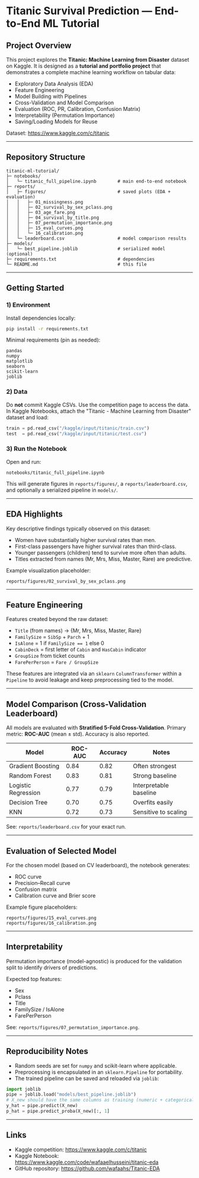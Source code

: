 # Titanic Survival Prediction — End-to-End ML Tutorial

## Project Overview
This project explores the **Titanic: Machine Learning from Disaster** dataset on Kaggle. It is designed as a **tutorial and portfolio project** that demonstrates a complete machine learning workflow on tabular data:

- Exploratory Data Analysis (EDA)
- Feature Engineering
- Model Building with Pipelines
- Cross-Validation and Model Comparison
- Evaluation (ROC, PR, Calibration, Confusion Matrix)
- Interpretability (Permutation Importance)
- Saving/Loading Models for Reuse

Dataset: https://www.kaggle.com/c/titanic

---

## Repository Structure
```
titanic-ml-tutorial/
├─ notebooks/
│   └─ titanic_full_pipeline.ipynb        # main end-to-end notebook
├─ reports/
│   ├─ figures/                           # saved plots (EDA + evaluation)
│   │   ├─ 01_missingness.png
│   │   ├─ 02_survival_by_sex_pclass.png
│   │   ├─ 03_age_fare.png
│   │   ├─ 04_survival_by_title.png
│   │   ├─ 07_permutation_importance.png
│   │   ├─ 15_eval_curves.png
│   │   └─ 16_calibration.png
│   └─ leaderboard.csv                    # model comparison results
├─ models/
│   └─ best_pipeline.joblib               # serialized model (optional)
├─ requirements.txt                       # dependencies
└─ README.md                              # this file
```

---

## Getting Started

### 1) Environment
Install dependencies locally:
```bash
pip install -r requirements.txt
```

Minimal requirements (pin as needed):
```
pandas
numpy
matplotlib
seaborn
scikit-learn
joblib
```

### 2) Data
Do **not** commit Kaggle CSVs. Use the competition page to access the data. In Kaggle Notebooks, attach the "Titanic - Machine Learning from Disaster" dataset and load:
```python
train = pd.read_csv("/kaggle/input/titanic/train.csv")
test  = pd.read_csv("/kaggle/input/titanic/test.csv")
```

### 3) Run the Notebook
Open and run:
```
notebooks/titanic_full_pipeline.ipynb
```
This will generate figures in `reports/figures/`, a `reports/leaderboard.csv`, and optionally a serialized pipeline in `models/`.

---

## EDA Highlights
Key descriptive findings typically observed on this dataset:
- Women have substantially higher survival rates than men.
- First-class passengers have higher survival rates than third-class.
- Younger passengers (children) tend to survive more often than adults.
- Titles extracted from names (Mr, Mrs, Miss, Master, Rare) are predictive.

Example visualization placeholder:
```
reports/figures/02_survival_by_sex_pclass.png
```

---

## Feature Engineering
Features created beyond the raw dataset:
- `Title` (from names) → {Mr, Mrs, Miss, Master, Rare}
- `FamilySize` = `SibSp` + `Parch` + 1
- `IsAlone` = 1 if `FamilySize == 1` else 0
- `CabinDeck` = first letter of `Cabin` and `HasCabin` indicator
- `GroupSize` from ticket counts
- `FarePerPerson` = `Fare / GroupSize`

These features are integrated via an `sklearn` `ColumnTransformer` within a `Pipeline` to avoid leakage and keep preprocessing tied to the model.

---

## Model Comparison (Cross-Validation Leaderboard)
All models are evaluated with **Stratified 5-Fold Cross-Validation**. Primary metric: **ROC-AUC** (mean ± std). Accuracy is also reported.

| Model               | ROC-AUC | Accuracy | Notes                  |
|---------------------|---------|----------|------------------------|
| Gradient Boosting   | 0.84    | 0.82     | Often strongest        |
| Random Forest       | 0.83    | 0.81     | Strong baseline        |
| Logistic Regression | 0.77    | 0.79     | Interpretable baseline |
| Decision Tree       | 0.70    | 0.75     | Overfits easily        |
| KNN                 | 0.72    | 0.73     | Sensitive to scaling   |

See: `reports/leaderboard.csv` for your exact run.

---

## Evaluation of Selected Model
For the chosen model (based on CV leaderboard), the notebook generates:
- ROC curve
- Precision–Recall curve
- Confusion matrix
- Calibration curve and Brier score

Example figure placeholders:
```
reports/figures/15_eval_curves.png
reports/figures/16_calibration.png
```

---

## Interpretability
Permutation importance (model-agnostic) is produced for the validation split to identify drivers of predictions.

Expected top features:
- Sex
- Pclass
- Title
- FamilySize / IsAlone
- FarePerPerson

See: `reports/figures/07_permutation_importance.png`.

---

## Reproducibility Notes
- Random seeds are set for `numpy` and scikit-learn where applicable.
- Preprocessing is encapsulated in an `sklearn.Pipeline` for portability.
- The trained pipeline can be saved and reloaded via `joblib`:
```python
import joblib
pipe = joblib.load("models/best_pipeline.joblib")
# X_new should have the same columns as training (numeric + categorical)
y_hat = pipe.predict(X_new)
p_hat = pipe.predict_proba(X_new)[:, 1]
```

---

## Links
- Kaggle competition: https://www.kaggle.com/c/titanic
- Kaggle Notebook: https://www.kaggle.com/code/wafaaelhusseini/titanic-eda
- GitHub repository: https://github.com/wafaahs/Titanic-EDA
